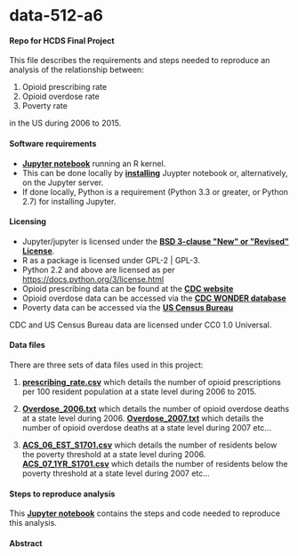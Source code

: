 # data-512-a6

#### Repo for HCDS Final Project
This file describes the requirements and steps needed to reproduce an analysis of the relationship between: 
1. Opioid prescribing rate 
2. Opioid overdose rate 
3. Poverty rate 

in the US during 2006 to 2015.  

#### Software requirements 

- __[Jupyter notebook](http://jupyter.org/about.html)__ running an R kernel.  
- This can be done locally by __[installing](http://jupyter.org/install.html)__ Juypter notebook or, alternatively, on the Jupyter server. 
- If done locally, Python is a requirement (Python 3.3 or greater, or Python 2.7) for installing Jupyter. 


#### Licensing 

- Jupyter/jupyter is licensed under the __[BSD 3-clause "New" or "Revised" License](https://github.com/jupyter/jupyter/blob/master/LICENSE)__. 
- R as a package is licensed under GPL-2 | GPL-3. 
- Python 2.2 and above are licensed as per https://docs.python.org/3/license.html
- Opioid prescribing data can be found at the __[CDC website](https://www.cdc.gov/drugoverdose/maps/rxstate2006.html)__
- Opioid overdose data can be accessed via the __[CDC WONDER database](https://wonder.cdc.gov/mcd-icd10.html)__ 
- Poverty data can be accessed via the __[US Census Bureau](https://factfinder.census.gov/faces/tableservices/jsf/pages/productview.xhtml?pid=ACS_16_1YR_S1701&prodType=table)__

CDC and US Census Bureau data are licensed under CC0 1.0 Universal. 


#### Data files 

There are three sets of data files used in this project: 

1. __[prescribing_rate.csv](https://github.com/mykebrowne/data-512-a6/blob/master/prescribing_rate.csv)__ which details the number of opioid prescriptions per 100 resident population at a state level during 2006 to 2015. 

2. __[Overdose_2006.txt](https://github.com/mykebrowne/data-512-a6/blob/master/Overdose_2006.txt)__ which details the number of opioid overdose deaths at a state level during 2006.  __[Overdose_2007.txt](https://github.com/mykebrowne/data-512-a6/blob/master/Overdose_2007.txt)__ which details the number of opioid overdose deaths at a state level during 2007 etc...

3. __[ACS_06_EST_S1701.csv](https://github.com/mykebrowne/data-512-a6/blob/master/ACS_06_EST_S1701.csv)__ which details the number of residents below the poverty threshold at a state level during 2006. __[ACS_07_1YR_S1701.csv](https://github.com/mykebrowne/data-512-a6/blob/master/ACS_07_1YR_S1701.csv)__ which details the number of residents below the poverty threshold at a state level during 2007 etc...


#### Steps to reproduce analysis 

This __[Jupyter notebook](https://github.com/mykebrowne/data-512-a6/blob/master/hcds-a6-final-project-report.ipynb)__ contains the steps and code needed to reproduce this analysis.  


#### Abstract 

